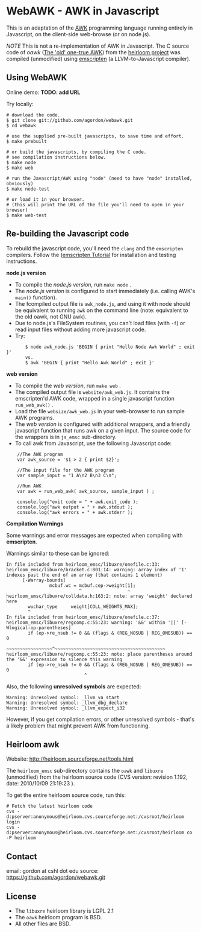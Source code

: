WebAWK - AWK in Javascript
=================

This is an adaptation of the [AWK](http://en.wikipedia.org/wiki/AWK) programming language
running entirely in Javascript, on the client-side web-browse (or on node.js).

*NOTE*
This is not a re-implementation of AWK in Javascript.
The C source code of *oawk* ([The 'old' one-true AWK](http://en.wikipedia.org/wiki/AWK#Versions_and_implementations))
from the [heirloom project](http://heirloom.sourceforge.net/tools.html) was compiled (unmodified) using [emscripten](http://emscripten.org/) (a LLVM-to-Javascript compiler).


Using WebAWK
------------

Online demo: **TODO: add URL**

Try locally:

    # download the code.
    $ git clone git://github.com/agordon/webawk.git
    $ cd webawk

    # use the supplied pre-built javascripts, to save time and effort.
    $ make prebuilt

    # or build the javascripts, by compiling the C code.
    # see compilation instructions below.
    $ make node
    $ make web

    # run the Javascript/AWK using "node" (need to have "node" installed, obviously)
    $ make node-test

    # or load it in your browser.
    # (this will print the URL of the file you'll need to open in your browser)
    $ make web-test



Re-building the Javascript code
-------------------------------

To rebuild the javascript code, you'll need the `clang` and the `emscripten` compilers.
Follow the ([emscripten Tutorial](https://github.com/kripken/emscripten/wiki/Tutorial) for installation and testing instructions.

**node.js version**

* To compile the *node.js version*, run ```make node``` .
* The *node.js version* is configured to start immediately (i.e. calling AWK's `main()` function).
* The fcompiled output file is `awk_node.js`, and using it with node should be equivalent to running `awk` on the command line (note:  equivalent to the old oawk, not GNU awk).
* Due to node.js's FileSystem routines, you can't load files (with `-f`) or read input files without adding more javascript code.
* Try:

```
       $ node awk_node.js 'BEGIN { print "Hello Node Awk World" ; exit }'
       vs.
       $ awk 'BEGIN { print "Hello Awk World" ; exit }'
```


**web version**

* To compile the *web version*, run ```make web``` .
* The compiled output file is `website/awk_web.js`. It contains the emscripten'd AWK code, wrapped in a single javascript function `run_web_awk()` .
* Load the file `websize/awk_web.js` in your web-browser to run sample AWK programs.
* The *web version* is configured with additional wrappers, and a friendly javascript function that runs awk on a given input. The source code for the wrappers is in `js_emsc` sub-directory.
* To call awk from Javascript, use the following Javascript code:

```
	//The AWK program
	var awk_source = '$1 > 2 { print $2}';

	//The input file for the AWK program
	var sample_input = "1 A\n2 B\n3 C\n";

	//Run AWK
	var awk = run_web_awk( awk_source, sample_input ) ;

	console.log("exit code = " + awk.exit_code );
	console.log("awk output = " + awk.stdout );
	console.log("awk errors = " + awk.stderr );
```


**Compilation Warnings**

Some warnings and error messages are expected when compiling with **emscripten**.

Warnings similar to these can be ignored:

```
In file included from heirloom_emsc/libuxre/onefile.c:33:
heirloom_emsc/libuxre/bracket.c:801:14: warning: array index of '1' indexes past the end of an array (that contains 1 element)
      [-Warray-bounds]
                mcbuf.wc = mcbuf.cep->weight[1];
                           ^                 ~
heirloom_emsc/libuxre/colldata.h:163:2: note: array 'weight' declared here
        wuchar_type     weight[COLL_WEIGHTS_MAX];
        ^
In file included from heirloom_emsc/libuxre/onefile.c:37:
heirloom_emsc/libuxre/regcomp.c:55:23: warning: '&&' within '||' [-Wlogical-op-parentheses]
        if (ep->re_nsub != 0 && (flags & (REG_NOSUB | REG_ONESUB)) == 0
            ~~~~~~~~~~~~~~~~~^~~~~~~~~~~~~~~~~~~~~~~~~~~~~~~~~~~~~~~~~~
heirloom_emsc/libuxre/regcomp.c:55:23: note: place parentheses around the '&&' expression to silence this warning
        if (ep->re_nsub != 0 && (flags & (REG_NOSUB | REG_ONESUB)) == 0
                             ^
```

Also, the following **unresolved symbols** are expected:

```
Warning: Unresolved symbol: _llvm_va_start
Warning: Unresolved symbol: _llvm_dbg_declare
Warning: Unresolved symbol: _llvm_expect_i32
```

However, if you get compilation errors, or other unresolved symbols - that's a likely problem that might prevent AWK from functioning.



Heirloom awk
------------

Website: http://heirloom.sourceforge.net/tools.html

The `heirloom_emsc` sub-directory contains the `oawk` and `libuxre` (unmodified) from the heirloom source code (CVS version: revision 1.192,  date: 2010/10/09 21:19:23 ).

To get the entire heirloom source code, run this:

    # Fetch the latest heirloom code
    cvs -d:pserver:anonymous@heirloom.cvs.sourceforge.net:/cvsroot/heirloom login
    cvs -d:pserver:anonymous@heirloom.cvs.sourceforge.net:/cvsroot/heirloom co -P heirloom



Contact
-------

email: gordon at cshl dot edu
source: https://github.com/agordon/webawk.git



License
-------

* The `libuxre` heirloom library is LGPL 2.1
* The `oawk` heirloom program is BSD.
* All other files are BSD.
